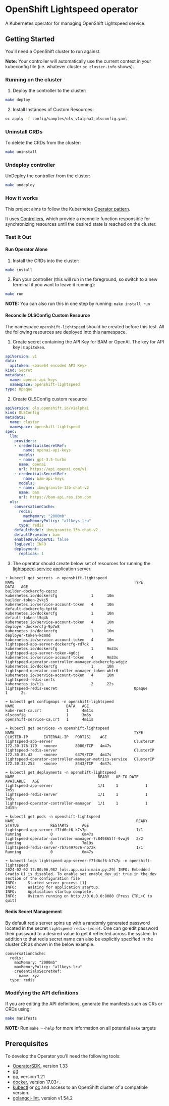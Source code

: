 # OpenShift Lightspeed operator

A Kubernetes operator for managing OpenShift Lightspeed service.

## Getting Started

You'll need a OpenShift cluster to run against.

**Note:** Your controller will automatically use the current context in your kubeconfig file (i.e. whatever cluster `oc cluster-info` shows).

### Running on the cluster

1. Deploy the controller to the cluster:

```sh
make deploy
```

2. Install Instances of Custom Resources:

```sh
oc apply -f config/samples/ols_v1alpha1_olsconfig.yaml
```

### Uninstall CRDs

To delete the CRDs from the cluster:

```sh
make uninstall
```

### Undeploy controller

UnDeploy the controller from the cluster:

```sh
make undeploy
```

### How it works

This project aims to follow the Kubernetes [Operator pattern](https://kubernetes.io/docs/concepts/extend-kubernetes/operator/).

It uses [Controllers](https://kubernetes.io/docs/concepts/architecture/controller/),
which provide a reconcile function responsible for synchronizing resources until the desired state is reached on the cluster.

### Test It Out

#### Run Operator Alone

1. Install the CRDs into the cluster:

```sh
make install
```

2. Run your controller (this will run in the foreground, so switch to a new terminal if you want to leave it running):

```sh
make run
```

**NOTE:** You can also run this in one step by running: `make install run`

#### Reconcile OLSConfig Custom Resource

The namespace `openshift-lightspeed` should be created before this test.
All the following resources are deployed into this namespace.

1. Create secret containing the API Key for BAM or OpenAI. The key for API key is `apitoken`.

```yaml
apiVersion: v1
data:
  apitoken: <base64 encoded API Key>
kind: Secret
metadata:
  name: openai-api-keys
  namespace: openshift-lightspeed
type: Opaque
```

2. Create OLSConfig custom resource

```yaml
apiVersion: ols.openshift.io/v1alpha1
kind: OLSConfig
metadata:
  name: cluster
  namespace: openshift-lightspeed
spec:
  llm:
    providers:
    - credentialsSecretRef:
        name: openai-api-keys
      models:
      - name: gpt-3.5-turbo
      name: openai
      url: https://api.openai.com/v1
    - credentialsSecretRef:
        name: bam-api-keys
      models:
      - name: ibm/granite-13b-chat-v2
      name: bam
      url: https://bam-api.res.ibm.com
  ols:
    conversationCache:
      redis:
        maxMemory: "2000mb"
        maxMemoryPolicy: "allkeys-lru"
      type: redis
    defaultModel: ibm/granite-13b-chat-v2
    defaultProvider: bam
    enableDeveloperUI: false
    logLevel: INFO
    deployment:
      replicas: 1
```

3. The operator should create below set of resources for running the [lightspeed-service](https://github.com/openshift/lightspeed-service) application server.

```shell
➜ kubectl get secrets -n openshift-lightspeed
NAME                                                     TYPE                                  DATA   AGE
builder-dockercfg-cqcsz                                  kubernetes.io/dockercfg               1      10m
builder-token-2vkj5                                      kubernetes.io/service-account-token   4      10m
default-dockercfg-tptk6                                  kubernetes.io/dockercfg               1      10m
default-token-l5q4k                                      kubernetes.io/service-account-token   4      10m
deployer-dockercfg-9p7w8                                 kubernetes.io/dockercfg               1      10m
deployer-token-kcmmd                                     kubernetes.io/service-account-token   4      10m
lightspeed-app-server-dockercfg-rd7qk                    kubernetes.io/dockercfg               1      9m33s
lightspeed-app-server-token-4g6cj                        kubernetes.io/service-account-token   4      9m33s
lightspeed-operator-controller-manager-dockercfg-wdgjz   kubernetes.io/dockercfg               1      10m
lightspeed-operator-controller-manager-token-whfr6       kubernetes.io/service-account-token   4      10m
lightspeed-redis-certs                                   kubernetes.io/tls                     2      22s
lightspeed-redis-secret                                  Opaque                                1      2s

➜ kubectl get configmaps -n openshift-lightspeed
NAME                       DATA   AGE
kube-root-ca.crt           1      4m11s
olsconfig                  1      3m5s
openshift-service-ca.crt   1      4m11s

➜ kubectl get services -n openshift-lightspeed
NAME                                                     TYPE        CLUSTER-IP       EXTERNAL-IP   PORT(S)    AGE
lightspeed-app-server                                    ClusterIP   172.30.176.179   <none>        8080/TCP   4m47s
lightspeed-redis-server                                  ClusterIP   172.30.85.42     <none>        6379/TCP   4m47s
lightspeed-operator-controller-manager-metrics-service   ClusterIP   172.30.35.253    <none>        8443/TCP   4m47s

➜ kubectl get deployments -n openshift-lightspeed
NAME                                     READY   UP-TO-DATE   AVAILABLE   AGE
lightspeed-app-server                    1/1     1            1           7m5s
lightspeed-redis-server                  1/1     1            1           7m5s
lightspeed-operator-controller-manager   1/1     1            1           2d15h

➜ kubectl get pods -n openshift-lightspeed
NAME                                                      READY   STATUS              RESTARTS      AGE
lightspeed-app-server-f7fd6cf6-k7s7p                      1/1     Running             0             6m47s
lightspeed-operator-controller-manager-7c849865ff-9vwj9   2/2     Running             0             7m19s
lightspeed-redis-server-7b75497676-np7zk                  1/1     Running             0             6m47s

➜ kubectl logs lightspeed-app-server-f7fd6cf6-k7s7p -n openshift-lightspeed
2024-02-02 12:00:06,982 [ols.app.main:main.py:29] INFO: Embedded Gradio UI is disabled. To enable set enable_dev_ui: true in the dev section of the configuration file
INFO:     Started server process [1]
INFO:     Waiting for application startup.
INFO:     Application startup complete.
INFO:     Uvicorn running on http://0.0.0.0:8080 (Press CTRL+C to quit)
```

#### Redis Secret Management
By default redis server spins up with a randomly generated password located in the secret `lightspeed-redis-secret`. One can go edit password their password to a desired value to get it reflected across the system. In addition to that redis secret name can also be explicitly specified in the cluster CR as shown in the below example.
```
conversationCache:
  redis:
    maxMemory: "2000mb"
    maxMemoryPolicy: "allkeys-lru"
    credentialsSecretRef:
      name: xyz
  type: redis
```

### Modifying the API definitions

If you are editing the API definitions, generate the manifests such as CRs or CRDs using:

```sh
make manifests
```

**NOTE:** Run `make --help` for more information on all potential `make` targets

## Prerequisites

To develop the Operator you'll need the following tools:

- [OperatorSDK](https://v1-33-x.sdk.operatorframework.io/docs/installation), version 1.33
- [git](https://git-scm.com/downloads)
- [go](https://golang.org/dl/), version 1.21
- [docker](https://docs.docker.com/install/), version 17.03+.
- [kubectl](https://kubernetes.io/docs/tasks/tools/install-kubectl/) or [oc](https://docs.openshift.com/container-platform/latest/cli_reference/openshift_cli/getting-started-cli.html#installing-openshift-cli) and access to an OpenShift cluster of a compatible version.
- [golangci-lint](https://golangci-lint.run/usage/install/#local-installation), version v1.54.2
